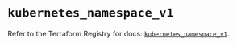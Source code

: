 # `kubernetes_namespace_v1`

Refer to the Terraform Registry for docs: [`kubernetes_namespace_v1`](https://registry.terraform.io/providers/hashicorp/kubernetes/2.37.1/docs/resources/namespace_v1).
